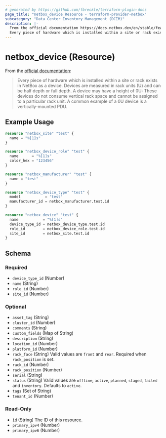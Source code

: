 ```yaml
---
# generated by https://github.com/fbreckle/terraform-plugin-docs
page_title: "netbox_device Resource - terraform-provider-netbox"
subcategory: "Data Center Inventory Management (DCIM)"
description: |-
  From the official documentation https://docs.netbox.dev/en/stable/features/devices/#devices:
  Every piece of hardware which is installed within a site or rack exists in NetBox as a device. Devices are measured in rack units (U) and can be half depth or full depth. A device may have a height of 0U: These devices do not consume vertical rack space and cannot be assigned to a particular rack unit. A common example of a 0U device is a vertically-mounted PDU.
---
```


# netbox_device (Resource)

From the [official documentation](https://docs.netbox.dev/en/stable/features/devices/#devices):

> Every piece of hardware which is installed within a site or rack exists in NetBox as a device. Devices are measured in rack units (U) and can be half depth or full depth. A device may have a height of 0U: These devices do not consume vertical rack space and cannot be assigned to a particular rack unit. A common example of a 0U device is a vertically-mounted PDU.

## Example Usage

```terraform
resource "netbox_site" "test" {
  name = "%[1]s"
}

resource "netbox_device_role" "test" {
  name      = "%[1]s"
  color_hex = "123456"
}

resource "netbox_manufacturer" "test" {
  name = "test"
}

resource "netbox_device_type" "test" {
  model           = "test"
  manufacturer_id = netbox_manufacturer.test.id
}

resource "netbox_device" "test" {
  name           = "%[1]s"
  device_type_id = netbox_device_type.test.id
  role_id        = netbox_device_role.test.id
  site_id        = netbox_site.test.id
}
```

<!-- schema generated by tfplugindocs -->
## Schema

### Required

- `device_type_id` (Number)
- `name` (String)
- `role_id` (Number)
- `site_id` (Number)

### Optional

- `asset_tag` (String)
- `cluster_id` (Number)
- `comments` (String)
- `custom_fields` (Map of String)
- `description` (String)
- `location_id` (Number)
- `platform_id` (Number)
- `rack_face` (String) Valid values are `front` and `rear`. Required when `rack_position` is set.
- `rack_id` (Number)
- `rack_position` (Number)
- `serial` (String)
- `status` (String) Valid values are `offline`, `active`, `planned`, `staged`, `failed` and `inventory`. Defaults to `active`.
- `tags` (Set of String)
- `tenant_id` (Number)

### Read-Only

- `id` (String) The ID of this resource.
- `primary_ipv4` (Number)
- `primary_ipv6` (Number)


